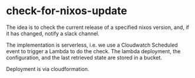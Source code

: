# check-for-nixos-update

The idea is to check the current release of a specified nixos version,
and, if it has changed, notify a slack channel.

The implementation is serverless, i.e. we use a Cloudwatch Scheduled
event to trigger a Lambda to do the check.  The lambda deployment, the
configuration, and the last retrieved state are stored in a bucket.

Deployment is via cloudformation.
